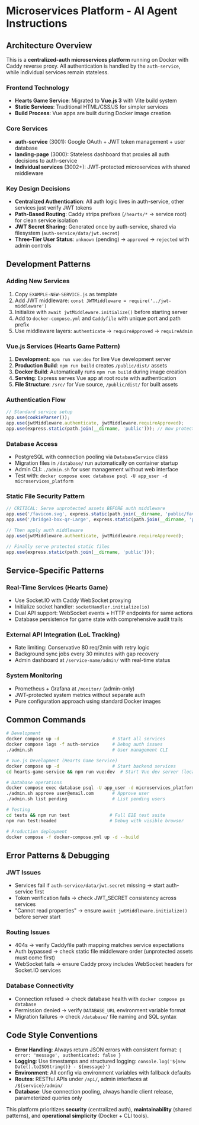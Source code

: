 # Microservices Platform - AI Agent Instructions

## Architecture Overview

This is a **centralized-auth microservices platform** running on Docker with Caddy reverse proxy. All authentication is handled by the `auth-service`, while individual services remain stateless.

### Frontend Technology
- **Hearts Game Service**: Migrated to **Vue.js 3** with Vite build system
- **Static Services**: Traditional HTML/CSS/JS for simpler services
- **Build Process**: Vue apps are built during Docker image creation

### Core Services
- **auth-service** (3001): Google OAuth + JWT token management + user database
- **landing-page** (3000): Stateless dashboard that proxies all auth decisions to auth-service
- **Individual services** (3002+): JWT-protected microservices with shared middleware

### Key Design Decisions
- **Centralized Authentication**: All auth logic lives in auth-service, other services just verify JWT tokens
- **Path-Based Routing**: Caddy strips prefixes (`/hearts/*` → service root) for clean service isolation
- **JWT Secret Sharing**: Generated once by auth-service, shared via filesystem (`auth-service/data/jwt.secret`)
- **Three-Tier User Status**: `unknown` (pending) → `approved` → `rejected` with admin controls

## Development Patterns

### Adding New Services
1. Copy `EXAMPLE-NEW-SERVICE.js` as template
2. Add JWT middleware: `const JWTMiddleware = require('../jwt-middleware')`
3. Initialize with `await jwtMiddleware.initialize()` before starting server
4. Add to `docker-compose.yml` and `Caddyfile` with unique port and path prefix
5. Use middleware layers: `authenticate` → `requireApproved` → `requireAdmin`

### Vue.js Services (Hearts Game Pattern)
1. **Development**: `npm run vue:dev` for live Vue development server
2. **Production Build**: `npm run build` creates `/public/dist/` assets
3. **Docker Build**: Automatically runs `npm run build` during image creation
4. **Serving**: Express serves Vue app at root route with authentication
5. **File Structure**: `/src/` for Vue source, `/public/dist/` for built assets

### Authentication Flow
```javascript
// Standard service setup
app.use(cookieParser());
app.use(jwtMiddleware.authenticate, jwtMiddleware.requireApproved);
app.use(express.static(path.join(__dirname, 'public'))); // Now protected
```

### Database Access
- PostgreSQL with connection pooling via `DatabaseService` class
- Migration files in `/database/` run automatically on container startup
- Admin CLI: `./admin.sh` for user management without web interface
- Test with: `docker compose exec database psql -U app_user -d microservices_platform`

### Static File Security Pattern
```javascript
// CRITICAL: Serve unprotected assets BEFORE auth middleware
app.use('/favicon.svg', express.static(path.join(__dirname, 'public/favicon.svg')));
app.use('/bridge3-box-qr-Large', express.static(path.join(__dirname, 'public/bridge3-box-qr-Large')));

// Then apply auth middleware
app.use(jwtMiddleware.authenticate, jwtMiddleware.requireApproved);

// Finally serve protected static files
app.use(express.static(path.join(__dirname, 'public')));
```

## Service-Specific Patterns

### Real-Time Services (Hearts Game)
- Use Socket.IO with Caddy WebSocket proxying
- Initialize socket handler: `socketHandler.initialize(io)` 
- Dual API support: WebSocket events + HTTP endpoints for same actions
- Database persistence for game state with comprehensive audit trails

### External API Integration (LoL Tracking)
- Rate limiting: Conservative 80 req/2min with retry logic
- Background sync jobs every 30 minutes with gap recovery
- Admin dashboard at `/service-name/admin/` with real-time status

### System Monitoring
- Prometheus + Grafana at `/monitor/` (admin-only)
- JWT-protected system metrics without separate auth
- Pure configuration approach using standard Docker images

## Common Commands

```bash
# Development
docker compose up -d                    # Start all services
docker compose logs -f auth-service     # Debug auth issues
./admin.sh                              # User management CLI

# Vue.js Development (Hearts Game Service)
docker compose up -d                    # Start backend services
cd hearts-game-service && npm run vue:dev  # Start Vue dev server (localhost:5173)

# Database operations  
docker compose exec database psql -U app_user -d microservices_platform
./admin.sh approve user@email.com       # Approve user
./admin.sh list pending                 # List pending users

# Testing
cd tests && npm run test               # Full E2E test suite
npm run test:headed                    # Debug with visible browser

# Production deployment
docker compose -f docker-compose.yml up -d --build
```

## Error Patterns & Debugging

### JWT Issues
- Services fail if `auth-service/data/jwt.secret` missing → start auth-service first
- Token verification fails → check JWT_SECRET consistency across services
- "Cannot read properties" → ensure `await jwtMiddleware.initialize()` before server start

### Routing Issues  
- 404s → verify Caddyfile path mapping matches service expectations
- Auth bypassed → check static file middleware order (unprotected assets must come first)
- WebSocket fails → ensure Caddy proxy includes WebSocket headers for Socket.IO services

### Database Connectivity
- Connection refused → check database health with `docker compose ps database`
- Permission denied → verify `DATABASE_URL` environment variable format
- Migration failures → check `/database/` file naming and SQL syntax

## Code Style Conventions

- **Error Handling**: Always return JSON errors with consistent format: `{ error: 'message', authenticated: false }`
- **Logging**: Use timestamps and structured logging: `console.log('${new Date().toISOString()} - ${message}')`
- **Environment**: All config via environment variables with fallback defaults
- **Routes**: RESTful APIs under `/api/`, admin interfaces at `/${service}/admin/`
- **Database**: Use connection pooling, always handle client release, parameterized queries only

This platform prioritizes **security** (centralized auth), **maintainability** (shared patterns), and **operational simplicity** (Docker + CLI tools).